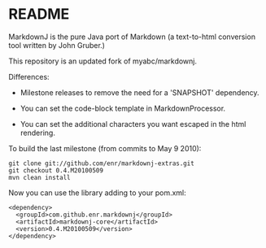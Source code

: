 README
======

MarkdownJ is the pure Java port of Markdown (a text-to-html conversion tool written by John Gruber.)

This repository is an updated fork of myabc/markdownj.

Differences:

  * Milestone releases to remove the need for a 'SNAPSHOT' dependency. 

  * You can set the code-block template in MarkdownProcessor.
  
  * You can set the additional characters you want escaped in the html rendering.

To build the last milestone (from commits to May 9 2010):

    git clone git://github.com/enr/markdownj-extras.git
    git checkout 0.4.M20100509
    mvn clean install
    
Now you can use the library adding to your pom.xml:

    <dependency>
      <groupId>com.github.enr.markdownj</groupId>
      <artifactId>markdownj-core</artifactId>
      <version>0.4.M20100509</version>
    </dependency>


